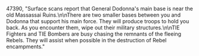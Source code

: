 ﻿47390, "Surface scans report that General Dodonna's main base is near the old Massassai Ruins.\n\nThere are two smaller bases between you and Dodonna that support his main force. They will produce troops to hold you back. As you encounter them, wipe out their military structures.\n\nTIE Fighters and TIE Bombers are busy chasing the remnants of the fleeing Rebels.  They will assist when possible in the destruction of Rebel encampments."

